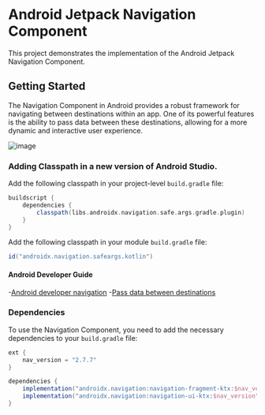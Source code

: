 
# Android Jetpack Navigation Component

This project demonstrates the implementation of the Android Jetpack Navigation Component.

## Getting Started

The Navigation Component in Android provides a robust framework for navigating between destinations within an app. One of its powerful features is the ability to pass data between these destinations, allowing for a more dynamic and interactive user experience.

![image](https://github.com/3mohamed-abdelfattah/Navigation/assets/142848460/c6fd2db1-d296-4a2c-9299-383e905e6262)


### Adding Classpath in a new version of Android Studio.

Add the following classpath in your project-level `build.gradle` file:

```gradle
buildscript {
    dependencies {
        classpath(libs.androidx.navigation.safe.args.gradle.plugin)
    }
}
```
Add the following classpath in your module `build.gradle` file:

```gradle
id("androidx.navigation.safeargs.kotlin")
```

####  Android Developer Guide
-[Android developer navigation](https://developer.android.com/guide/navigation)
-[Pass data between destinations](https://developer.android.com/guide/navigation/use-graph/pass-data)


### Dependencies

To use the Navigation Component, you need to add the necessary dependencies to your `build.gradle` file:

```gradle
ext {
    nav_version = "2.7.7"
}

dependencies {
    implementation("androidx.navigation:navigation-fragment-ktx:$nav_version")
    implementation("androidx.navigation:navigation-ui-ktx:$nav_version")
}
```


